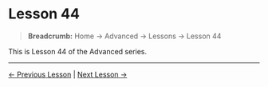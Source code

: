 # Lesson 44

> **Breadcrumb:** Home → Advanced → Lessons → Lesson 44

This is Lesson 44 of the Advanced series.

---

[← Previous Lesson](lesson_43.md) | [Next Lesson →](lesson_45.md)
